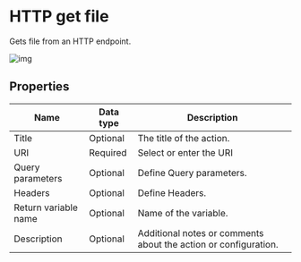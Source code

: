 # HTTP get file

Gets file from an HTTP endpoint. 

![img](https://profitbasedocs.blob.core.windows.net/flowimages/HTTP-get-file.png)


## Properties

| Name         | Data type       | Description                                       |
|--------------|-----------------|---------------------------------------------------|
| Title                | Optional |   The title of the action.                    |
| URI         | Required   | Select or enter the URI |
| Query parameters   | Optional      | Define Query parameters.    |
| Headers | Optional  | Define Headers.  |
| Return variable name | Optional | Name of the variable.|
| Description | Optional | Additional notes or comments about the action or configuration. |





